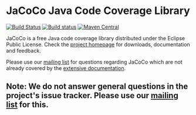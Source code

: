 JaCoCo Java Code Coverage Library
=================================

[![Build Status](https://dev.azure.com/jacoco-org/JaCoCo/_apis/build/status/JaCoCo?branchName=master)](https://dev.azure.com/jacoco-org/JaCoCo/_build/latest?definitionId=1&branchName=master)
[![Build status](https://ci.appveyor.com/api/projects/status/g28egytv4tb898d7/branch/master?svg=true)](https://ci.appveyor.com/project/JaCoCo/jacoco/branch/master)
[![Maven Central](https://img.shields.io/maven-central/v/org.jacoco/jacoco.svg)](http://search.maven.org/#search|ga|1|g%3Aorg.jacoco)

JaCoCo is a free Java code coverage library distributed under the Eclipse Public
License. Check the [project homepage](http://www.jacoco.org/jacoco)
for downloads, documentation and feedback.

Please use our [mailing list](https://groups.google.com/forum/?fromgroups=#!forum/jacoco)
for questions regarding JaCoCo which are not already covered by the
[extensive documentation](http://www.jacoco.org/jacoco/trunk/doc/).

Note: We do not answer general questions in the project's issue tracker. Please use our [mailing list](https://groups.google.com/forum/?fromgroups=#!forum/jacoco) for this.
-------------------------------------------------------------------------
